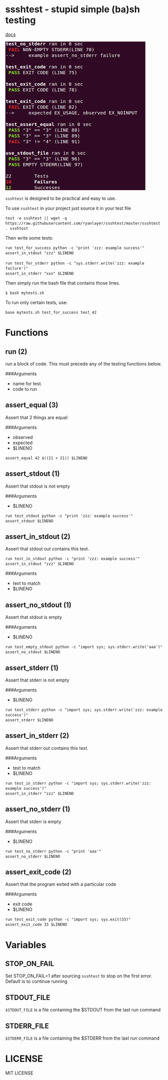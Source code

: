 ssshtest - **s**tupid **s**imple (ba)**sh** **test**ing
=======================================================

[docs](http://ryanlayer.github.io/ssshtest/)

![example output](https://raw.githubusercontent.com/ryanlayer/ssshtest/master/screenshot.png)

`ssshtest` is designed to be practical and easy to use.

To use `ssshtest` in your project just source it in your test file

```
test -e ssshtest || wget -q https://raw.githubusercontent.com/ryanlayer/ssshtest/master/ssshtest
. ssshtest
```

Then write some tests:

```
run test_for_success python -c "print 'zzz: example success'"
assert_in_stdout "zzz" $LINENO

run test_for_stderr python -c "sys.stderr.write('zzz: example failure')"
assert_in_stderr "xxx" $LINENO
```

Then simply run the bash file that contains those lines.

```
$ bash mytests.sh
```

To run only certain tests, use:

```
base mytests.sh test_for_success test_42
```



Functions
=========

run (2)
-------

run a block of code. This must precede any of the testing functions below.

###Arguments

+ name for test.
+ code to run

assert_equal (3)
----------------

Assert that 2 things are equal:

###Arguments

+ observed
+ expected
+ $LINENO

```
assert_equal 42 $((21 + 21)) $LINENO
```

assert_stdout (1)
-----------------

Assert that stdout is not empty

###Arguments

+ $LINENO

```
run test_stdout python -c "print 'zzz: example success'"
assert_stdout $LINENO
```

assert_in_stdout (2)
--------------------

Assert that stdout out contains this text.

```
run test_in_stdout python -c "print 'zzz: example success'"
assert_in_stdout "zzz" $LINENO
```

###Arguments

+ text to match
+ $LINENO


assert_no_stdout (1)
--------------------

Assert that stdout is empty

###Arguments

+ $LINENO

```
run test_empty_stdout python -c "import sys; sys.stderr.write('aaa')"
assert_no_stdout $LINENO
```


assert_stderr (1)
-----------------

Assert that stderr is not empty

###Arguments

+ $LINENO

```
run test_stderr python -c "import sys; sys.stderr.write('zzz: example success')"
assert_stderr $LINENO
```

assert_in_stderr (2)
--------------------

Assert that stderr out contains this text.

###Arguments

+ text to match
+ $LINENO

```
run test_in_stderr python -c "import sys; sys.stderr.write('zzz: example success')"
assert_in_stderr "zzz" $LINENO
```

assert_no_stderr (1)
--------------------

Assert that stderr is empty

###Arguments

+ $LINENO

```
run test_no_stderr python -c "print 'aaa'"
assert_no_stderr $LINENO
```

assert_exit_code (2)
--------------------

Assert that the program exited with a particular code

###Arguments

+ exit code
+ $LINENO

```
run test_exit_code python -c "import sys; sys.exit(33)"
assert_exit_code 33 $LINENO
```

Variables
=========

STOP_ON_FAIL
------------

Set STOP_ON_FAIL=1 after sourcing `ssshtest` to stop on the first error. Default is to continue running

STDOUT_FILE
-----------

`$STDOUT_FILE` is a file containing the $STDOUT from the last run command

STDERR_FILE
-----------

`$STDERR_FILE` is a file containing the $STDERR from the last run command


LICENSE
=======

MIT LICENSE
